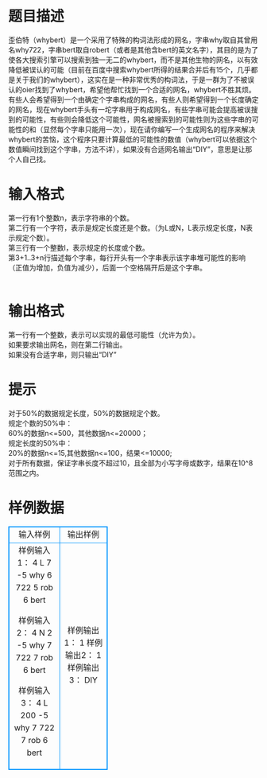 # 

 
 # 题目描述 
歪伯特（whybert）是一个采用了特殊的构词法形成的网名，字串why取自其曾用名why722，字串bert取自robert（或者是其他含bert的英文名字），其目的是为了使各大搜索引擎可以搜索到独一无二的whybert，而不是其他生物的网名，以有效降低被误认的可能（目前在百度中搜索whybert所得的结果合并后有15个，几乎都是关于我们的whybert），这实在是一种非常优秀的构词法，于是一群为了不被误认的oier找到了whybert，希望他帮忙找到一个合适的网名，whybert不胜其烦。<BR>有些人会希望得到一个由确定个字串构成的网名，有些人则希望得到一个长度确定的网名，现在whybert手头有一坨字串用于构成网名，有些字串可能会提高被误搜到的可能性，有些则会降低这个可能性，网名被搜索到的可能性则为这些字串的可能性的和（显然每个字串只能用一次），现在请你编写一个生成网名的程序来解决whybert的苦恼，这个程序只要计算最低的可能性的数值（whybert可以依据这个数值瞬间找到这个字串，方法不详），如果没有合适网名输出“DIY”，意思是让那个人自己找。<BR> 

 
 # 输入格式 
第一行有1个整数n，表示字符串的个数。<BR>第二行有一个字符，表示是规定长度还是个数。（为L或N，L表示规定长度，N表示规定个数）。<BR>第三行有一个整数l，表示规定的长度或个数。<BR>第3+1..3+n行描述每个字串，每行开头有一个字串表示该字串堆可能性的影响（正值为增加，负值为减少），后面一个空格隔开后是这个字串。<BR><BR> 

 
 # 输出格式 
第一行有一个整数，表示可以实现的最低可能性（允许为负）。<BR>如果要求输出网名，则在第二行输出。<BR>如果没有合适字串，则只输出“DIY”<BR> 

 
 # 提示 
对于50%的数据规定长度，50%的数据规定个数。<BR>规定个数的50%中：<BR>60%的数据n&lt;=500，其他数据n&lt;=20000；<BR>规定长度的50%中：<BR>20%的数据n&lt;=15,其他数据n&lt;=100，结果&lt;=10000;<BR>对于所有数据，保证字串长度不超过10，且全部为小写字母或数字，结果在10^8范围之内。<BR> 
# 样例数据
<style>
        table,table tr th, table tr td { border:1px solid #0094ff; }
        table { width: 200px; min-height: 25px; line-height: 25px; text-align: center; border-collapse: collapse;}   
    </style>
<table>
	<tr>
		<td>输入样例</td>
		<td>输出样例</td>
	</tr>
<tr><td>样例输入1：
4
L
7
-5 why
6 722
5 rob
6 bert

样例输入2：
4
N
2
-5 why
7 722
7 rob
6 bert

样例输入3：
4
L
200
-5 why
7 722
7 rob
6 bert


</td><td>样例输出1：
1
样例输出2：
1
样例输出3：
DIY
</td></tr></table>
